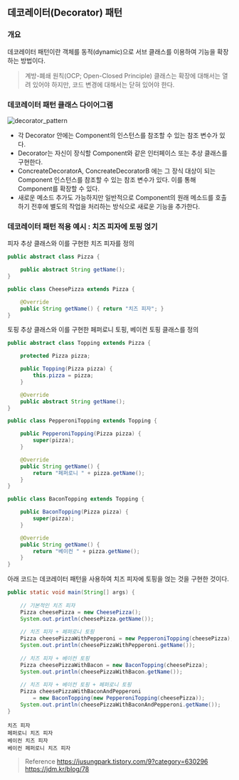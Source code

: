 ## 데코레이터(Decorator) 패턴

### 개요
데코레이터 패턴이란 객체를 동적(dynamic)으로 서브 클래스를 이용하여 기능을 확장하는 방법이다.
> 계방-폐쇄 원칙(OCP; Open-Closed Principle)
> 클래스는 확장에 대해서는 열려 있어야 하지만, 코드 변경에 대해서는 닫혀 있어야 한다.

### 데코레이터 패턴 클래스 다이어그램

![decorator_pattern](https://user-images.githubusercontent.com/45558487/63254228-53f25800-c2ae-11e9-9f7a-3f502ca93835.png)


* 각 Decorator 안에는 Component의 인스턴스를 참조할 수 있는 참조 변수가 있다.
* Decorator는 자신이 장식할 Component와 같은 인터페이스 또는 추상 클래스를 구현한다.
* ConcreateDecoratorA, ConcreateDecoratorB 에는 그 장식 대상이 되는 Component 인스턴스를 참조할 수 있는 참조 변수가 있다. 이를 통해 Component를 확장할 수 있다.
* 새로운 메소드 추가도 가능하지만 일반적으로 Component의 원래 메소드를 호출하기 전후에 별도의 작업을 처리하는 방식으로 새로운 기능을 추가한다.

### 데코레이터 패턴 적용 예시 : 치즈 피자에 토핑 얹기
피자 추상 클래스와 이를 구현한 치즈 피자를 정의
```java
public abstract class Pizza {

    public abstract String getName();
}
```

```java
public class CheesePizza extends Pizza {

    @Override
    public String getName() { return "치즈 피자"; }
}
```

토핑 추상 클래스와 이를 구현한 페퍼로니 토핑, 베이컨 토핑 클래스를 정의
```java
public abstract class Topping extends Pizza {

    protected Pizza pizza;

    public Topping(Pizza pizza) {
        this.pizza = pizza;
    }

    @Override
    public abstract String getName();
}
```

```java
public class PepperoniTopping extends Topping {

    public PepperoniTopping(Pizza pizza) {
        super(pizza);
    }

    @Override
    public String getName() {
        return "페퍼로니 " + pizza.getName(); 
    }
}
```

```java
public class BaconTopping extends Topping {

    public BaconTopping(Pizza pizza) {
        super(pizza);
    }

    @Override
    public String getName() {
        return "베이컨 " + pizza.getName();
    }
}
```

아래 코드는 데코레이터 패턴을 사용하여 치즈 피자에 토핑을 얹는 것을 구현한 것이다.
```java
public static void main(String[] args) {
        
    // 기본적인 치즈 피자
    Pizza cheesePizza = new CheesePizza();
    System.out.println(cheesePizza.getName());
    
    // 치즈 피자 + 페퍼로니 토핑
    Pizza cheesePizzaWithPepperoni = new PepperoniTopping(cheesePizza);
    System.out.println(cheesePizzaWithPepperoni.getName());
    
    // 치즈 피자 + 베이컨 토핑
    Pizza cheesePizzaWithBacon = new BaconTopping(cheesePizza);
    System.out.println(cheesePizzaWithBacon.getName());
    
    // 치즈 피자 + 베이컨 토핑 + 페퍼로니 토핑
    Pizza cheesePizzaWithBaconAndPepperoni 
        = new BaconTopping(new PepperoniTopping(cheesePizza));
    System.out.println(cheesePizzaWithBaconAndPepperoni.getName());
}
```
```
치즈 피자
페퍼로니 치즈 피자
베이컨 치즈 피자
베이컨 페퍼로니 치즈 피자
```

> Reference
> https://jusungpark.tistory.com/9?category=630296
> https://jdm.kr/blog/78